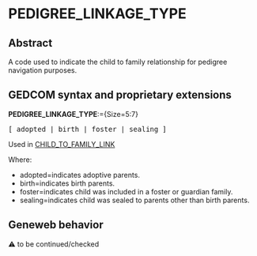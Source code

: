 ﻿# PEDIGREE_LINKAGE_TYPE
## Abstract
A code used to indicate the child to family relationship for pedigree navigation purposes.


## GEDCOM syntax and proprietary extensions

**PEDIGREE_LINKAGE_TYPE**:={Size=5:7}
<pre>
[ adopted | birth | foster | sealing ]
</pre>
Used in <a href=Ged.CHILD_TO_FAMILY_LINK.md>CHILD_TO_FAMILY_LINK</a><br />


Where:
- adopted=indicates adoptive parents.
- birth=indicates birth parents.
- foster=indicates child was included in a foster or guardian family.
- sealing=indicates child was sealed to parents other than birth parents.

## Geneweb behavior



:warning: to be continued/checked

